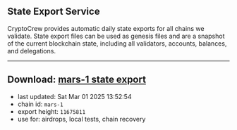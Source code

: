 ## State Export Service
CryptoCrew provides automatic daily state exports for all chains we validate. State export files can be used as genesis files and are a snapshot of the current blockchain state, including all validators, accounts, balances, and delegations.

---
**Download: [mars-1 state export](https://ccv-s3.nbg1.your-objectstorage.com/SERVICE/mars/mars-1_export_11675811.json)**
---

- last updated: Sat Mar 01 2025 13:52:54
- chain id: `mars-1`
- export height: `11675811`
- use for: airdrops, local tests, chain recovery
